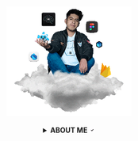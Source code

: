 <!-- code IMG -->
<div align="center" id="lucas">
<a href="http://www.bastndev.com/"><img width="50%" src="@bastndev/IMG/Gif/gohit.gif" title="bastndev.com"></a>
</div></br>

<!-- ABOUT ME -->
<details >
<summary align="center"><b>ABOUT ME</b> <a href="#"> <img width="11.5px" src="@bastndev/IMG/verify.gif"></a></summary>

<div>
  <img align="left" width="13%" src="@bastndev/IMG/blok.png"/>
  <img align="right" width="13%" src="@bastndev/IMG/blok.png"/>
    <h6>
      Hey, I'm <a href="https://www.linkedin.com/in/bastndev/">Gohit bastian </a>from Peru 🇵🇪. Currently, I work on developing applications with (Dart) & (Flutter) integrating artificial intelligence into my personal projects. You can see my projects at <a href="https://www.bastndev.com/">@bastndev</a> if you want me to be part of your team, send me an. <img width="14px" title="go.bastndev@gmail.com" src="@bastndev/IMG/email.png">
    </h6>
</pre>
  <h3 align="center">
<kbd>
  ➥ <b>My interests:</b> • Artificial Intelligence | • Mobile Development | • UI/UX
  </h5>
</kbd>
</div>

<!-- STATISTICS graph -->
[![Ashutosh's github activity graph](https://github-readme-activity-graph.vercel.app/graph?username=bastndev&bg_color=0d111&color=96989C&line=FFFFFF&point=0049FF&area=true&hide_border=true)](https://github.com/ashutosh00710/github-readme-activity-graph)

<!-- STATISTICS -->
<details >
<summary><b>𝚜𝚝𝚊𝚝𝚒𝚜𝚝𝚒𝚌𝚜</b> <a href="#"> <img width="15px" src="@bastndev/IMG/statistics2.png"></a></summary></br>

<div>
  <img align="left" width="34%" src="@bastndev/IMG/plus.png"/>

<p align="right">
 <img  width="59%" src="https://streak-stats.demolab.com?user=bastndev&theme=dark-smoky&hide_border=true&border_radius=14">
</p>
<!-- <div> -->
<img align="left" width="15%" src="https://img.shields.io/github/stars/bastndev?style=for-the-badge&logo=github&labelColor=1d2228&color=0d1117"/>
</div>
<p>
.
</p>
</div>

</details>


</br>
<div align="center">
  <img  width="13.5%" src="@bastndev/IMG/on1.png">
  <img  width="13.5%" src="@bastndev/IMG/on2.png">
  <img  width="13.5%" src="@bastndev/IMG/on3.png">
  <img  width="13.5%" src="@bastndev/IMG/on4.png">
</div>

</br>
<p align="center" >
<img width="18%" src="https://profile-counter.glitch.me/{bastndev}/count.svg"/>
</p>
<!-- [](#lucas) -->
</details>

